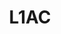 ---
layout: page
title: L1AC
description: 🚁 L1 Adaptive Augmentation for Geometric Tracking Control
img: assets/img/l1ac_cropped.gif
redirect: none #https://github.com/xkhainguyen/geometry-l1ac-quadrotor
importance: 2
category: misc
---